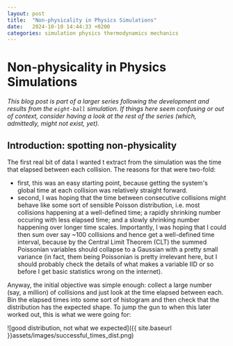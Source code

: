 ```yaml
---
layout: post
title:  "Non-physicality in Physics Simulations"
date:   2024-10-10 14:44:33 +0200
categories: simulation physics thermodynamics mechanics
---
```

# Non-physicality in Physics Simulations

*This blog post is part of a larger series following the development and results from the `eight-ball` simulation.
If things here seem confusing or out of context, consider having a look at the rest of the series (which, admittedly,
might not exist, yet).*

## Introduction: spotting non-physicality

The first real bit of data I wanted t extract from the simulation was the time that elapsed between each collision.
The reasons for that were two-fold:
- first, this was an easy starting point, because getting the system's global time at each collision was relatively
straight forward.
- second, I was hoping that the time between consecutive collisions might behave like some sort of sensible Poisson
distribution, i.e. most collisions happening at a well-defined time; a rapidly shrinking number occuring with less
elapsed time; and a slowly shrinking number happening over longer time scales. Importantly, I was hoping that I
could then sum over say ~100 collisions and hence get a well-defined time interval, because by the Central Limit
Theorem (CLT) the summed Poissonian variables should collapse to a Gaussian with a pretty small variance (in fact,
them being Poissonian is pretty irrelevant here, but I should probably check the details of what makes a variable
IID or so before I get basic statistics wrong on the internet).

Anyway, the initial objective was simple enough: collect a large number (say, a million) of collisions and just look
at the time elapsed between each. Bin the elapsed times into some sort of histogram and then check that the distribution
has the expected shape. To jump the gun to when this later worked out, this is what we were going for:

![good distribution, not what we expected]({{ site.baseurl }}assets/images/successful_times_dist.png)
